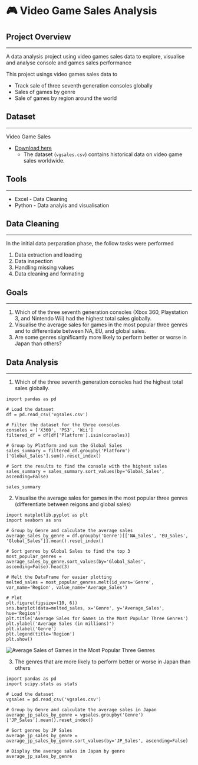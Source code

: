 # 🎮 Video Game Sales Analysis

## Project Overview
---

A data analysis project using video games sales data to explore, visualise and analyse console and games sales performance

This project usings video games sales data to 
- Track sale of three seventh generation consoles globally
- Sales of games by genre
- Sale of games by region around the world

## Dataset
---
Video Game Sales
- [Download here](https://www.kaggle.com/datasets/gregorut/videogamesales)
    - The dataset (`vgsales.csv`) contains historical data on video game sales worldwide.
 
## Tools
---
- Excel - Data Cleaning
- Python - Data analyis and visualisation

## Data Cleaning
---
In the initial data perparation phase, the follow tasks were performed 
1. Data extraction and loading
2. Data inspection
3. Handling missing values
4. Data cleaning and formating

## Goals
---
1. Which of the three seventh generation consoles (Xbox 360, Playstation 3, and Nintendo Wii) had the highest total sales globally.
2. Visualise the average sales for games in the most popular three genres and to differentiate between NA, EU, and global sales.
3. Are some genres significantly more likely to perform better or worse in Japan than others?

## Data Analysis
---
1.  Which of the three seventh generation consoles had the highest total sales globally.
  
```
import pandas as pd

# Load the dataset
df = pd.read_csv('vgsales.csv')

# Filter the dataset for the three consoles
consoles = ['X360', 'PS3', 'Wii']
filtered_df = df[df['Platform'].isin(consoles)]

# Group by Platform and sum the Global Sales
sales_summary = filtered_df.groupby('Platform')['Global_Sales'].sum().reset_index()

# Sort the results to find the console with the highest sales
sales_summary = sales_summary.sort_values(by='Global_Sales', ascending=False)

sales_summary
```

2. Visualise the average sales for games in the most popular three genres (differentiate between reigons and global sales)

```
import matplotlib.pyplot as plt
import seaborn as sns

# Group by Genre and calculate the average sales
average_sales_by_genre = df.groupby('Genre')[['NA_Sales', 'EU_Sales', 'Global_Sales']].mean().reset_index()

# Sort genres by Global Sales to find the top 3
most_popular_genres = average_sales_by_genre.sort_values(by='Global_Sales', ascending=False).head(3)

# Melt the DataFrame for easier plotting
melted_sales = most_popular_genres.melt(id_vars='Genre', var_name='Region', value_name='Average_Sales')

# Plot
plt.figure(figsize=(10, 6))
sns.barplot(data=melted_sales, x='Genre', y='Average_Sales', hue='Region')
plt.title('Average Sales for Games in the Most Popular Three Genres')
plt.ylabel('Average Sales (in millions)')
plt.xlabel('Genre')
plt.legend(title='Region')
plt.show()
```
![Average Sales of Games in the Most Popular Three Genres](https://github.com/user-attachments/assets/acd5352d-1460-412c-81e4-3265c6ec0ce1)

3. The genres that are more likely to perform better or worse in Japan than others

```
import pandas as pd
import scipy.stats as stats

# Load the dataset
vgsales = pd.read_csv('vgsales.csv')

# Group by Genre and calculate the average sales in Japan
average_jp_sales_by_genre = vgsales.groupby('Genre')['JP_Sales'].mean().reset_index()

# Sort genres by JP Sales
average_jp_sales_by_genre = average_jp_sales_by_genre.sort_values(by='JP_Sales', ascending=False)

# Display the average sales in Japan by genre
average_jp_sales_by_genre
```

